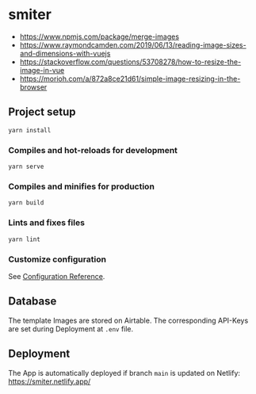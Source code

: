 # smiter

- https://www.npmjs.com/package/merge-images
- https://www.raymondcamden.com/2019/06/13/reading-image-sizes-and-dimensions-with-vuejs
- https://stackoverflow.com/questions/53708278/how-to-resize-the-image-in-vue
- https://morioh.com/a/872a8ce21d61/simple-image-resizing-in-the-browser

## Project setup

```
yarn install
```

### Compiles and hot-reloads for development

```
yarn serve
```

### Compiles and minifies for production

```
yarn build
```

### Lints and fixes files

```
yarn lint
```

### Customize configuration

See [Configuration Reference](https://cli.vuejs.org/config/).

## Database

The template Images are stored on Airtable. The corresponding API-Keys are set during Deployment at `.env` file.

## Deployment

The App is automatically deployed if branch `main` is updated on Netlify: https://smiter.netlify.app/
